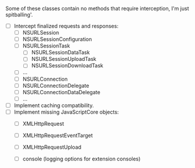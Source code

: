 Some of these classes contain no methods that require interception, I'm just spitballing'.

- [ ] Intercept finalized requests and responses:
  - [ ] NSURLSession
  - [ ] NSURLSessionConfiguration
  - [ ] NSURLSessionTask
    - [ ] NSURLSessionDataTask
    - [ ] NSURLSessionUploadTask
    - [ ] NSURLSessionDownloadTask
  - [ ] ...
  - [ ] NSURLConnection
  - [ ] NSURLConnectionDelegate
  - [ ] NSURLConnectionDataDelegate
  - [ ] ...
- [ ] Implement caching compatibility.
- [ ] Implement missing JavaScriptCore objects:
  - [ ] XMLHttpRequest
  - [ ] XMLHttpRequestEventTarget
  - [ ] XMLHttpRequestUpload
  - [ ] console (logging options for extension consoles)

